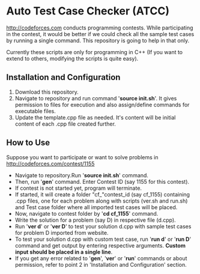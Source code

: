 Auto Test Case Checker (ATCC)
=====================
http://codeforces.com conducts programming contests. While participating in the contest, it would be better if we could check all the sample test cases by running a single command. This repository is going to help in that only.

Currently these scripts are only for programming in C++ (If you want to extend to others, modifying the scripts is quite easy).

Installation and Configuration
------------------------------
1. Download this repository.
2. Navigate to repository and run command '__source init.sh__'. It gives permission to files for execution and also assign/define commands for executable files.
3. Update the template.cpp file as needed. It's content will be initial content of each .cpp file created further.

How to Use
----------
Suppose you want to participate or want to solve problems in http://codeforces.com/contest/1155

* Navigate to repository.Run '__source init.sh__' command.
* Then, run '__gen__' command. Enter Contest ID (say 1155 for this contest).
* If contest is not started yet, program will terminate.
* If started, it will create a folder "cf_"contest_id (say cf_1155) containing .cpp files, one for each problem along with scripts (ver.sh and run.sh) and Test case folder where all imported test cases will be placed.
* Now, navigate to contest folder by '__cd cf_1155__' command.
* Write the solution for a problem (say D) in respective file (d.cpp).
* Run '__ver d__' or '__ver D__' to test your solution d.cpp with sample test cases for problem D imported from website.
* To test your solution d.cpp with custom test case, run '__run d__' or '__run D__' command and get output by entering respective arguments. __Custom input should be placed in a single line__.
* If you get any error related to '__gen__', '__ver__' or '__run__' commands or about permission, refer to point 2 in 'Installation and Configuration' section.